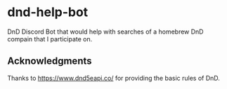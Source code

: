 # dnd-help-bot
DnD Discord Bot that would help with searches of a homebrew DnD compain that I participate on.

## Acknowledgments
Thanks to https://www.dnd5eapi.co/ for providing the basic rules of DnD.
